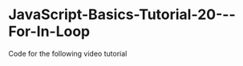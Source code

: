 JavaScript-Basics-Tutorial-20---For-In-Loop
===========================================

Code for the following video tutorial 
